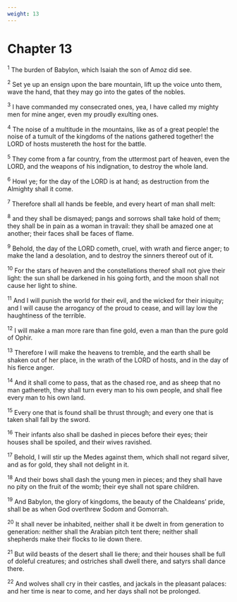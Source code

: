 ```yaml
---
weight: 13
---
```


# Chapter 13

<sup>1</sup> The burden of Babylon, which Isaiah the son of Amoz did see. 

<sup>2</sup> Set ye up an ensign upon the bare mountain, lift up the voice unto them, wave the hand, that they may go into the gates of the nobles. 

<sup>3</sup> I have commanded my consecrated ones, yea, I have called my mighty men for mine anger, even my proudly exulting ones. 

<sup>4</sup> The noise of a multitude in the mountains, like as of a great people! the noise of a tumult of the kingdoms of the nations gathered together! the LORD of hosts mustereth the host for the battle. 

<sup>5</sup> They come from a far country, from the uttermost part of heaven, even the LORD, and the weapons of his indignation, to destroy the whole land. 

<sup>6</sup> Howl ye; for the day of the LORD is at hand; as destruction from the Almighty shall it come. 

<sup>7</sup> Therefore shall all hands be feeble, and every heart of man shall melt: 

<sup>8</sup> and they shall be dismayed; pangs and sorrows shall take hold of them; they shall be in pain as a woman in travail: they shall be amazed one at another; their faces shall be faces of flame. 

<sup>9</sup> Behold, the day of the LORD cometh, cruel, with wrath and fierce anger; to make the land a desolation, and to destroy the sinners thereof out of it. 

<sup>10</sup> For the stars of heaven and the constellations thereof shall not give their light: the sun shall be darkened in his going forth, and the moon shall not cause her light to shine. 

<sup>11</sup> And I will punish the world for their evil, and the wicked for their iniquity; and I will cause the arrogancy of the proud to cease, and will lay low the haughtiness of the terrible. 

<sup>12</sup> I will make a man more rare than fine gold, even a man than the pure gold of Ophir. 

<sup>13</sup> Therefore I will make the heavens to tremble, and the earth shall be shaken out of her place, in the wrath of the LORD of hosts, and in the day of his fierce anger. 

<sup>14</sup> And it shall come to pass, that as the chased roe, and as sheep that no man gathereth, they shall turn every man to his own people, and shall flee every man to his own land. 

<sup>15</sup> Every one that is found shall be thrust through; and every one that is taken shall fall by the sword. 

<sup>16</sup> Their infants also shall be dashed in pieces before their eyes; their houses shall be spoiled, and their wives ravished. 

<sup>17</sup> Behold, I will stir up the Medes against them, which shall not regard silver, and as for gold, they shall not delight in it. 

<sup>18</sup> And their bows shall dash the young men in pieces; and they shall have no pity on the fruit of the womb; their eye shall not spare children. 

<sup>19</sup> And Babylon, the glory of kingdoms, the beauty of the Chaldeans’ pride, shall be as when God overthrew Sodom and Gomorrah. 

<sup>20</sup> It shall never be inhabited, neither shall it be dwelt in from generation to generation: neither shall the Arabian pitch tent there; neither shall shepherds make their flocks to lie down there. 

<sup>21</sup> But wild beasts of the desert shall lie there; and their houses shall be full of doleful creatures; and ostriches shall dwell there, and satyrs shall dance there. 

<sup>22</sup> And wolves shall cry in their castles, and jackals in the pleasant palaces: and her time is near to come, and her days shall not be prolonged. 



